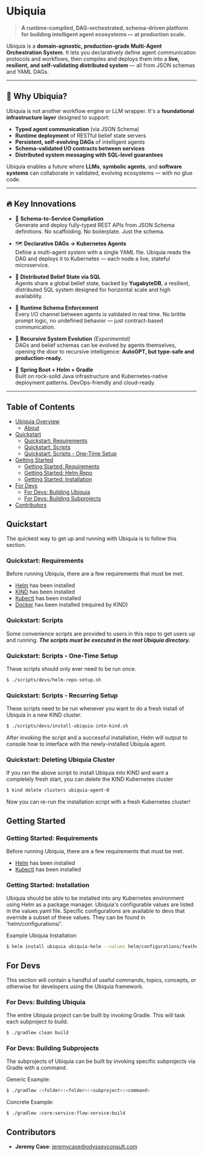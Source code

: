# Ubiquia

> **A runtime-compiled, DAG-orchestrated, schema-driven platform for building intelligent agent ecosystems — at production scale.**

Ubiquia is a **domain-agnostic, production-grade Multi-Agent Orchestration System**. It lets you declaratively define agent communication protocols and workflows, then compiles and deploys them into a **live, resilient, and self-validating distributed system** — all from JSON schemas and YAML DAGs.

---

## 🌟 Why Ubiquia?

Ubiquia is not another workflow engine or LLM wrapper. It's a **foundational infrastructure layer** designed to support:

- **Typed agent communication** (via JSON Schema)
- **Runtime deployment** of RESTful belief state servers
- **Persistent, self-evolving DAGs** of intelligent agents
- **Schema-validated I/O contracts between services**
- **Distributed system messaging with SQL-level guarantees**

Ubiquia enables a future where **LLMs**, **symbolic agents**, and **software systems** can collaborate in validated, evolving ecosystems — with no glue code.

---

## 🔥 Key Innovations

- 🧠 **Schema-to-Service Compilation**  
  Generate and deploy fully-typed REST APIs from JSON Schema definitions. No scaffolding. No boilerplate. Just the schema.

- 🗺️ **Declarative DAGs → Kubernetes Agents**  
  Define a multi-agent system with a single YAML file. Ubiquia reads the DAG and deploys it to Kubernetes — each node a live, stateful microservice.

- 🧬 **Distributed Belief State via SQL**  
  Agents share a global belief state, backed by **YugabyteDB**, a resilient, distributed SQL system designed for horizontal scale and high availability.

- 🧾 **Runtime Schema Enforcement**  
  Every I/O channel between agents is validated in real time. No brittle prompt logic, no undefined behavior — just contract-based communication.

- 🔄 **Recursive System Evolution** *(Experimental)*  
  DAGs and belief schemas can be evolved by agents themselves, opening the door to recursive intelligence: **AutoGPT, but type-safe and production-ready.**

- 🧰 **Spring Boot + Helm + Gradle**  
  Built on rock-solid Java infrastructure and Kubernetes-native deployment patterns. DevOps-friendly and cloud-ready.

---

## Table of Contents

* [Ubiquia Overview](#ubiquia-overview)
  * [About](#about)
* [Quickstart](#quickstart)
  * [Quickstart: Requirements](#quick-start-requirements)
  * [Quickstart: Scripts](#quick-start-scripts)
  * [Quickstart: Scripts - One-Time Setup](#quick-start-scripts-one-time-setup)
* [Getting Started](#getting-started)
  * [Getting Started: Requirements](#getting-started-requirements)
  * [Getting Started: Helm Repo](#getting-started-helm-repo)
  * [Getting Started: Installation](#getting-started-installation)
* [For Devs](#for-devs)
  * [For Devs: Building Ubiquia](#for-devs-building-ubiquia)
  * [For Devs: Building Subprojects](#for-devs-building-subprojects)
* [Contributors](#contributors)

## Quickstart
The quickest way to get up and running with Ubiquia is to follow this section.

### Quickstart: Requirements
Before running Ubiquia, there are a few requirements that must be met.

- [Helm](https://helm.sh/docs/intro/install/) has been installed
- [KIND](https://kind.sigs.k8s.io/docs/user/quick-start/#installing-with-go-install) has been installed
- [Kubectl](https://kubernetes.io/docs/tasks/tools/) has been installed
- [Docker](https://docs.docker.com/engine/install/) has been installed (required by KIND)

### Quickstart: Scripts
Some convenience scripts are provided to users in this repo to get users up and running. ***The scripts must be executed in the root Ubiquia directory.***

### Quickstart: Scripts - One-Time Setup
These scripts should only ever need to be run once.
```bash
$ ./scripts/devs/helm-repo-setup.sh
```

### Quickstart: Scripts - Recurring Setup
These scripts need to be run whenever you want to do a fresh install of Ubiquia in a new KIND cluster.

```bash
$ ./scripts/devs/install-ubiquia-into-kind.sh
```

After invoking the script and a successful installation, Helm will output to console how to interface with the newly-installed Ubiquia agent.

### Quickstart: Deleting Ubiquia Cluster
If you ran the above script to install Ubiquia into KIND and want a completely fresh start, you can delete the KIND Kubernetes cluster

```bash
$ kind delete clusters ubiquia-agent-0
```

Now you can re-run the installation script with a fresh Kubernetes cluster!


## Getting Started

### Getting Started: Requirements
Before running Ubiquia, there are a few requirements that must be met.

- [Helm](https://helm.sh/docs/intro/install/) has been installed
- [Kubectl](https://kubernetes.io/docs/tasks/tools/) has been installed


### Getting Started: Installation
Ubiquia should be able to be installed into any Kubernetes environment using Helm as a package manager. Ubiquia's configurable values are listed in the values.yaml file. Specific configurations are available to devs that override a subset of these values. They can be found in 'helm/configurations/'.

Example Ubiquia Installation
```bash
$ helm install ubiquia ubiquia-helm --values helm/configurations/featherwweight.yaml -n ubiquia
```

## For Devs
This section will contain a handful of useful commands, topics, concepts, or otherwise for developers using the Ubiquia framework.

### For Devs: Building Ubiquia
The entire Ubiquia project can be built by invoking Gradle. This will task each subproject to build.
```bash
$ ./gradlew clean build
```

### For Devs: Building Subprojects
The subprojects of Ubiquia can be built by invoking specific subprojects via Gradle with a command.

Generic Example:
```bash
$ ./gradlew :<folder>:<folder>:<subproject>:<command>
```

Concrete Example:
```bash
$ ./gradlew :core:service:flow-service:build
```

## Contributors
* __Jeremy Case__: jeremycase@odysseyconsult.com
